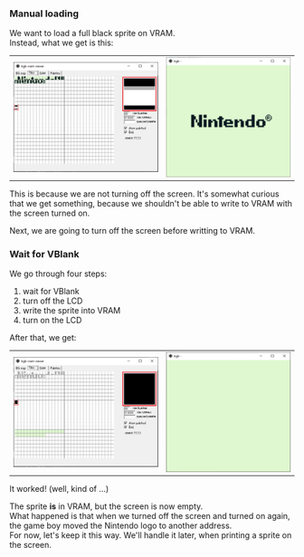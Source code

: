 ### Manual loading

We want to load a full black sprite on VRAM.  
Instead, what we get is this:

| | |
| --- | --- |
| ![No VBlank VRAM](novblank_vram.png) | ![No VBlank screen](novblank_screen.png) |

This is because we are not turning off the screen.
It's somewhat curious that we get something, because we shouldn't be able to write to VRAM with the screen turned on.

Next, we are going to turn off the screen before writting to VRAM.

### Wait for VBlank

We go through four steps:
1. wait for VBlank
2. turn off the LCD
3. write the sprite into VRAM
4. turn on the LCD

After that, we get:

| | |
| --- | --- |
| ![VBlank VRAM](vblank_vram.png) | ![VBlank screen](vblank_screen.png) |

It worked! (well, kind of ...)

The sprite **is** in VRAM, but the screen is now empty.  
What happened is that when we turned off the screen and turned on again, the game boy moved the Nintendo logo to another address.  
For now, let's keep it this way. We'll handle it later, when printing a sprite on the screen.